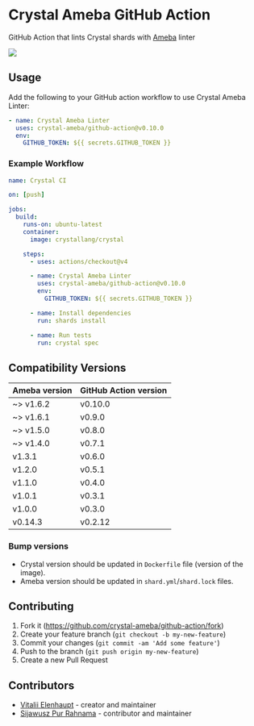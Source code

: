 # Crystal Ameba GitHub Action

GitHub Action that lints Crystal shards with [Ameba](https://github.com/crystal-ameba/ameba) linter

![](https://github.com/crystal-ameba/github-action/raw/master/assets/sample.png)

## Usage

Add the following to your GitHub action workflow to use Crystal Ameba Linter:

``` yaml
- name: Crystal Ameba Linter
  uses: crystal-ameba/github-action@v0.10.0
  env:
    GITHUB_TOKEN: ${{ secrets.GITHUB_TOKEN }}
```

### Example Workflow

``` yaml
name: Crystal CI

on: [push]

jobs:
  build:
    runs-on: ubuntu-latest
    container:
      image: crystallang/crystal

    steps:
      - uses: actions/checkout@v4

      - name: Crystal Ameba Linter
        uses: crystal-ameba/github-action@v0.10.0
        env:
          GITHUB_TOKEN: ${{ secrets.GITHUB_TOKEN }}

      - name: Install dependencies
        run: shards install

      - name: Run tests
        run: crystal spec
```

## Compatibility Versions

| Ameba version | GitHub Action version |
|---------------|-----------------------|
| ~> v1.6.2     | v0.10.0               |
| ~> v1.6.1     | v0.9.0                |
| ~> v1.5.0     | v0.8.0                |
| ~> v1.4.0     | v0.7.1                |
| v1.3.1        | v0.6.0                |
| v1.2.0        | v0.5.1                |
| v1.1.0        | v0.4.0                |
| v1.0.1        | v0.3.1                |
| v1.0.0        | v0.3.0                |
| v0.14.3       | v0.2.12               |

### Bump versions

* Crystal version should be updated in `Dockerfile` file (version of the image).
* Ameba version should be updated in `shard.yml`/`shard.lock` files.

## Contributing

1. Fork it (<https://github.com/crystal-ameba/github-action/fork>)
2. Create your feature branch (`git checkout -b my-new-feature`)
3. Commit your changes (`git commit -am 'Add some feature'`)
4. Push to the branch (`git push origin my-new-feature`)
5. Create a new Pull Request

## Contributors

- [Vitalii Elenhaupt](https://github.com/veelenga) - creator and maintainer
- [Sijawusz Pur Rahnama](https://github.com/Sija) - contributor and maintainer
